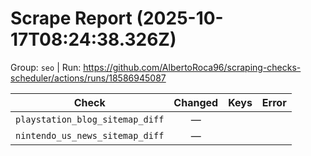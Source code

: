 # Scrape Report (2025-10-17T08:24:38.326Z)

Group: `seo`  |  Run: https://github.com/AlbertoRoca96/scraping-checks-scheduler/actions/runs/18586945087

| Check | Changed | Keys | Error |
|---|:---:|:--|:--|
| `playstation_blog_sitemap_diff` | — |  |  |
| `nintendo_us_news_sitemap_diff` | — |  |  |

